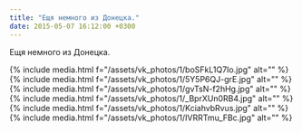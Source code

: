 ```yaml
---
title: "Ещя немного из Донецка."
date: 2015-05-07 16:12:00 +0300
---
```


Ещя немного из Донецка.


{% include media.html f="/assets/vk_photos/1/boSFkL1Q7Io.jpg" alt="" %}
{% include media.html f="/assets/vk_photos/1/5Y5P6QJ-grE.jpg" alt="" %}
{% include media.html f="/assets/vk_photos/1/gvTsN-f2hHg.jpg" alt="" %}
{% include media.html f="/assets/vk_photos/1/_BprXUn0RB4.jpg" alt="" %}
{% include media.html f="/assets/vk_photos/1/KciahvbRvus.jpg" alt="" %}
{% include media.html f="/assets/vk_photos/1/IVRRTmu_FBc.jpg" alt="" %}
